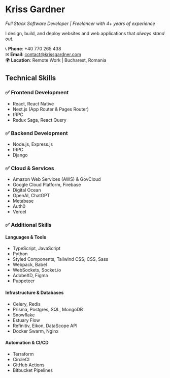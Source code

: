 # Kriss Gardner

*Full Stack Software Developer | Freelancer with 4+ years of experience*  

I design, build, and deploy websites and web applications that *always stand out*.  

📞 **Phone**: +40 770 265 438  
✉ **Email**: [contact@krissgardner.com](mailto:contact@krissgardner.com)  
🌍 **Location**: Remote Work | Bucharest, Romania  

## **Technical Skills**

### ✅ **Frontend Development**
- React, React Native  
- Next.js (App Router & Pages Router)
- tRPC  
- Redux Saga, React Query

### ✅ **Backend Development**
- Node.js, Express.js
- tRPC
- Django

### ✅ **Cloud & Services**
- Amazon Web Services (AWS) & GovCloud
- Google Cloud Platform, Firebase
- Digital Ocean  
- OpenAI, ChatGPT
- Metabase
- Auth0  
- Vercel

### ✅ Additional Skills
#### Languages & Tools
- TypeScript, JavaScript
- Python
- Styled Components, Tailwind CSS, CSS, Sass
- Webpack, Babel  
- WebSockets, Socket.io
- AdobeXD, Figma
- Puppeteer
 
#### Infrastructure & Databases
- Celery, Redis
- Prisma, Postgres, SQL, MongoDB
- Snowflake
- Estuary Flow
- Refinitiv, Eikon, DataScope API
- Docker Swarm, Nginx

#### Automation & CI/CD
- Terraform
- CircleCI  
- GitHub Actions  
- Bitbucket Pipelines  
